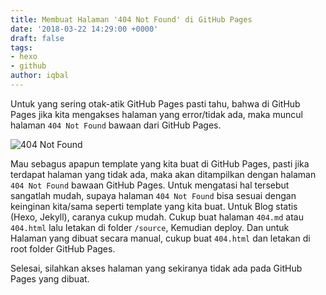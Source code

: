 ```yaml
---
title: Membuat Halaman '404 Not Found' di GitHub Pages
date: '2018-03-22 14:29:00 +0000'
draft: false
tags:
- hexo
- github
author: iqbal
---
```


Untuk yang sering otak-atik GitHub Pages pasti tahu, bahwa di GitHub Pages jika kita mengakses halaman yang error/tidak ada, maka muncul halaman `404 Not Found` bawaan dari GitHub Pages.

![404 Not Found](https://earth-id-jkt-1.bal.web.id/assets/gambar/2018/404.png)

Mau sebagus apapun template yang kita buat di GitHub Pages, pasti jika terdapat halaman yang tidak ada, maka akan ditampilkan dengan halaman `404 Not Found` bawaan GitHub Pages.
Untuk mengatasi hal tersebut sangatlah mudah, supaya halaman `404 Not Found` bisa sesuai dengan keinginan kita/sama seperti template yang kita buat.
Untuk Blog statis (Hexo, Jekyll), caranya cukup mudah. Cukup buat halaman `404.md` atau `404.html` lalu letakan di folder `/source`, Kemudian deploy. Dan untuk Halaman yang dibuat secara manual, cukup buat `404.html` dan letakan di root folder GitHub Pages.

Selesai, silahkan akses halaman yang sekiranya tidak ada pada GitHub Pages yang dibuat.
